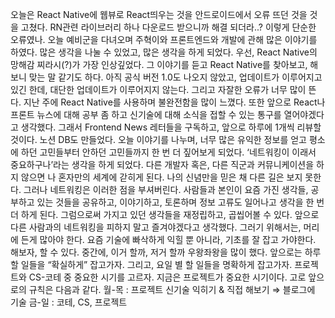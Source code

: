 오늘은 React Native에 웹뷰로 React띄우는 것을 안드로이드에서 오류 뜨던 것을 것을 고쳤다. RN관련 라이브러리 하나 다운로드 받으니까 해결 되더라..? 이렇게 단순한 오류였나.
오늘 예비군을 다녀오며 주혁이와 프론트엔드와 개발에 관해 많은 이야기를 하였다. 많은 생각을 나눌 수 있었고, 많은 생각을 하게 되었다. 우선, React Native의 망해감 찌라시(?)가 가장 인상깊었다. 그 이야기를 듣고 React Native를 찾아보고, 해보니 맞는 말 같기도 하다. 아직 공식 버전 1.0도 나오지 않았고, 업데이트가 이루어지고 있긴 한데, 대단한 업데이트가 이루어지지 않는다. 그리고 자잘한 오류가 너무 많이 뜬다. 지난 주에 React Native를 사용하며 불완전함을 많이 느꼈다.
또한 앞으로 React나 프론트 뉴스에 대해 공부 좀 하고 신기술에 대해 소식을 접할 수 있는 통구를 열어야겠다고 생각했다. 그래서 Frontend News 레터들을 구독하고, 앞으로 하루에 1개씩 리뷰할 것이다. 노션 DB도 만들었다.
오늘 이야기를 나누며, 너무 많은 유익한 정보를 얻고 평소에 하던 고민들부터 안하던 고민들까지 한 번 더 짚어보게 되었다. ‘네트워킹이 이래서 중요하구나’라는 생각을 하게 되었다. 다른 개발자 혹은, 다른 직군과 커뮤니케이션을 하지 않으면 나 혼자만의 세계에 갇히게 된다. 나의 신념만을 믿은 채 다른 길은 보지 못한다. 그러나 네트워킹은 이러한 점을 부셔버린다. 사람들과 본인이 요즘 가진 생각들, 공부하고 있는 것들을 공유하고, 이야기하고, 토론하며 정보 고류도 일어나고 생각을 한 번 더 하게 된다. 그럼으로써 가지고 있던 생각들을 재정립하고, 곱씹어볼 수 있다. 앞으로 다른 사람과의 네트워킹을 피하지 말고 즐겨야겠다고 생각했다. 그러기 위해서는, 머리에 든게 많아야 한다. 요즘 기술에 빠삭하게 익힐 뿐 아니라, 기초를 잘 잡고 가야한다. 해보자, 할 수 있다.
중간에, 이거 할까, 저거 할까 우왕좌왕을 많이 했다. 앞으로는 하루 할 일들을 “확실하게” 잡고가자. 그리고, 요일 별 할 일들을 명확하게 잡고가자. 프로젝트와 CS-코테 중 중요한 시기를 고르자. 지금은 프로젝트가 중요한 시기이다. 고로 앞으로의 규칙은 다음과 같다.
월-목 : 프로젝트 신기술 익히기 & 직접 해보기 ⇒ 블로그에 기술
금-일 : 코테, CS, 프로젝트
